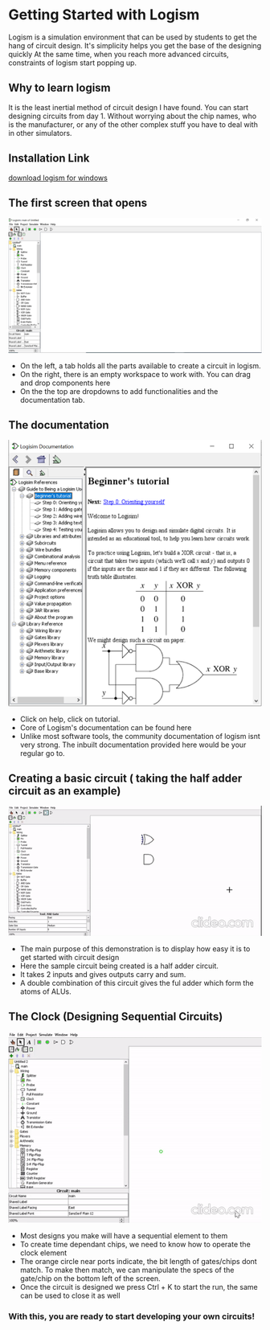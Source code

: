 

# Getting Started with Logism 

Logism is a simulation environment that can be used by students to get the hang of circuit design. 
It's simplicity helps you get the base of the designing quickly
At the same time, when you reach more advanced circuits, constraints of logism start popping up.

## Why to learn logism


It is the least inertial method of circuit design I have found. You can start designing circuits from day 1. Without worrying about the chip names, who is the manufacturer, or any of the other complex stuff you have to deal with in other simulators. 


## Installation Link


[download logism for windows](https://sourceforge.net/projects/circuit/)


## The first screen that opens


![empty logism screen](https://github.com/ninja3011/logismtutorial/blob/gh-pages/ltut1.PNG)

- On the left, a tab holds all the parts available to create a circuit in logism.
- On the right, there is an empty workspace to work with. You can drag and drop components here
- On the the top are dropdowns to add functionalities and the documentation tab.


## The documentation 


![logism documentation](https://github.com/ninja3011/logismtutorial/blob/gh-pages/ltut2.PNG)


- Click on help, click on tutorial.
- Core of Logism's documentation can be found here
- Unlike most software tools, the community documentation of logism isnt very strong. The inbuilt documentation provided here would be your regular go to.


## Creating a basic circuit ( taking the half adder circuit as an example)


![making a half adder circuit](https://github.com/ninja3011/logismtutorial/blob/gh-pages/halfadder.gif)
- The main purpose of this demonstration is to display how easy it is to get started with circuit design
- Here the sample circuit being created is a half adder circuit.
- It takes 2 inputs and gives outputs carry and sum. 
- A double combination of this circuit gives the ful adder which form the atoms of ALUs. 

## The Clock (Designing Sequential Circuits)

![counter](https://github.com/ninja3011/logismtutorial/blob/gh-pages/counter.gif)

- Most designs you make will have a sequential element to them
- To create time dependant chips, we need to know how to operate the clock element
- The orange circle near ports indicate, the bit length of gates/chips dont match.
  To make then match, we can manipulate the specs of the gate/chip on the bottom left of the screen.
- Once the circuit is designed we press Ctrl + K to start the run, the same can be used to close it as well


### With this, you are ready to start developing your own circuits!



